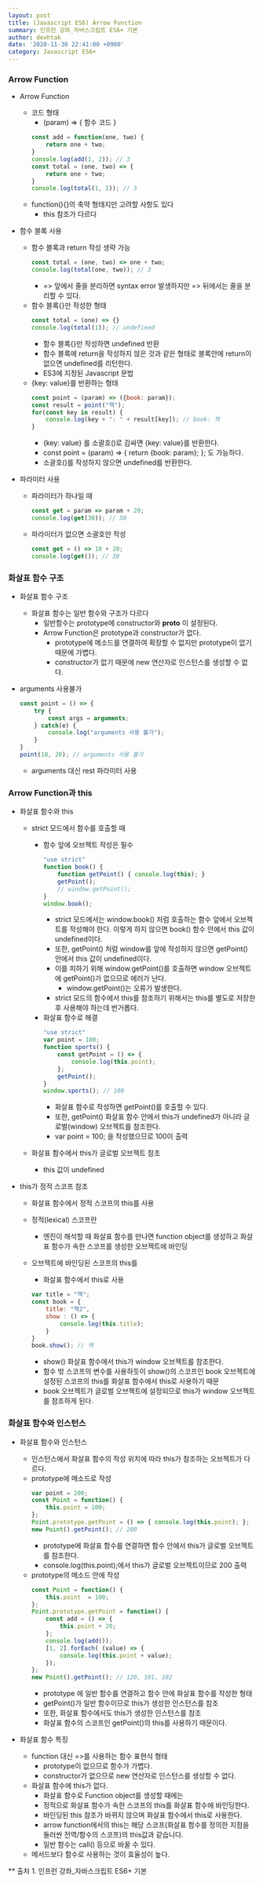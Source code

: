 ```yaml
---
layout: post
title: (Javascript ES6) Arrow Function
summary: 인프런 강좌_자바스크립트 ES6+ 기본
author: devhtak
date: '2020-11-30 22:41:00 +0900'
category: Javascript ES6+
---
```


### Arrow Function

- Arrow Function
  - 코드 형태
    - (param) => { 함수 코드 }
    ```javascript
    const add = function(one, two) {
        return one + two;
    }
    console.log(add(1, 2)); // 3
    const total = (one, two) => {
        return one + two;
    }
    console.log(total(1, 2)); // 3
    ```
  - function(){}의 축약 형태지만 고려할 사항도 있다
    - this 참조가 다르다

- 함수 블록 사용
  - 함수 블록과 return 작성 생략 가능
    ```javascript
    const total = (one, two) => one + two;
    console.log(total(one, two)); // 3
    ```
    - => 앞에서 줄을 분리하면 syntax error 발생하지만 => 뒤에서는 줄을 분리할 수 있다.
  - 함수 블록{}만 작성한 형태
    ```javascript
    const total = (one) => {}
    console.log(total(1)); // undefined
    ```
    - 함수 블록{}만 작성하면 undefined 반환
    - 함수 블록에 return을 작성하지 않은 것과 같은 형태로 블록안에 return이 없으면 undefined를 리턴한다.
    - ES3에 지정된 Javascript 문법
  - {key: value}를 반환하는 형태
    ```javascript
    const point = (param) => ({book: param});
    const result = point("책");
    for(const key in result) {
        console.log(key + ": " + result[key]); // book: 책
    }
    ```
    - {key: value} 를 소괄호()로 감싸면 {key: value}를 반환한다.
    - const point = (param) => { return {book: param}; }; 도 가능하다.
    - 소괄호()를 작성하지 않으면 undefined를 반환한다.
- 파라미터 사용
  - 파라미터가 하나일 때
    ```javascript
    const get = param => param + 20;
    console.log(get(30)); // 50
    ```
  - 파라미터가 없으면 소괄호만 작성
    ```javascript
    const get = () => 10 + 20;
    console.log(get()); // 30
    ```

### 화살표 함수 구조

- 화살표 함수 구조
  - 화살표 함수는 일반 함수와 구조가 다르다
    - 일반함수는 prototype에 constructor와 __proto__ 이 설정된다.
    - Arrow Function은 prototype과 constructor가 없다. 
      - prototype에 메소드를 연결하여 확장할 수 없지만 prototype이 없기 때문에 가볍다.
      - constructor가 없기 때문에 new 연산자로 인스턴스를 생성할 수 없다.

- arguments 사용불가
  ```javascript
  const point = () => {
      try {
          const args = arguments;
      } catch(e) {
          console.log("arguments 사용 불가");
      }      
  }
  point(10, 20); // arguments 사용 불가
  ```
  - arguments 대신 rest 파라미터 사용

### Arrow Function과 this

- 화살표 함수와 this
  - strict 모드에서 함수를 호출할 때
    - 함수 앞에 오브젝트 작성은 필수
      ```javascript
      "use strict"
      function book() {
          function getPoint() { console.log(this); }
          getPoint();
          // window.getPoint();
      }
      window.book();
      ```
      - strict 모드에서는 window.book() 처럼 호출하는 함수 앞에서 오브젝트를 작성해야 한다. 이렇게 하지 않으면 book() 함수 안에서 this 값이 undefined이다.
      - 또한, getPoint() 처럼 window를 앞에 작성하지 않으면 getPoint() 안에서 this 값이 undefined이다.
      - 이를 피하기 위해 window.getPoint()를 호출하면 window 오브젝트에 getPoint()가 없으므로 에러가 난다.
        - window.getPoint()는 오류가 발생한다.
      - strict 모드의 함수에서 this를 참조하기 위해서는 this를 별도로 저장한 후 사용해야 하는데 번거롭다.
    - 화살표 함수로 해결
      ```javascript
      "use strict"
      var point = 100;
      function sports() {
          const getPoint = () => {
              console.log(this.point);
          };
          getPoint();
      }
      window.sports(); // 100
      ```
      - 화살표 함수로 작성하면 getPoint()를 호출할 수 있다.
      - 또한, getPoint() 화살표 함수 안에서 this가 undefined가 아니라 글로벌(window) 오브젝트를 참조한다.
      - var point = 100; 을 작성했으므로 100이 출력
    
  - 화살표 함수에서 this가 글로벌 오브젝트 참조
    - this 값이 undefined

- this가 정적 스코프 참조
  - 화살표 함수에서 정적 스코프의 this를 사용
  - 정적(lexical) 스코프란
    - 엔진이 해석할 때 화살표 함수를 만나면 function object를 생성하고 화살표 함수가 속한 스코프를 생성한 오브젝트에 바인딩
  - 오브젝트에 바인딩된 스코프의 this를
    - 화살표 함수에서 this로 사용
  
    ```javascript
    var title = "책";
    const book = {
        title: "책2",
        show : () => {
            console.log(this.title);
        }
    }
    book.show(); // 책
    ```
    - show() 화살표 함수에서 this가 window 오브젝트를 참조한다.
    - 함수 밖 스코프의 변수를 사용하듯이 show()의 스코프인 book 오브젝트에 설정된 스코프의 this를 화살표 함수에서 this로 사용하기 때문
    - book 오브젝트가 글로벌 오브젝트에 설정되므로 this가 window 오브젝트를 참조하게 된다.

### 화살표 함수와 인스턴스

- 화살표 함수와 인스턴스
  - 인스턴스에서 화살표 함수의 작성 위치에 따라 this가 참조하는 오브젝트가 다르다.
  - prototype에 메소드로 작성
    ```javascript
    var point = 200;
    const Point = function() {
        this.point = 100;
    };
    Point.prototype.getPoint = () => { console.log(this.point); };
    new Point().getPoint(); // 200
    ```
    - prototype에 화살표 함수를 연결하면 함수 안에서 this가 글로벌 오브젝트를 참조한다.
    - console.log(this.point);에서 this가 글로벌 오브젝트이므로 200 출력
  - prototype의 메소드 안에 작성
    ```javascript
    const Point = function() {
        this.point  = 100;
    };
    Point.prototype.getPoint = function() {
        const add = () => {
            this.point + 20;
        };
        console.log(add());
        [1, 2].forEach( (value) => {
            console.log(this.point + value);
        });
    };
    new Point().getPoint(); // 120, 101, 102
    ```
    - prototype 에 일반 함수를 연결하고 함수 안에 화살표 함수를 작성한 형태
    - getPoint()가 일반 함수이므로 this가 생성한 인스턴스를 참조
    - 또한, 화살표 함수에서도 this가 생성한 인스턴스를 참조
    - 화살표 함수의 스코프인 getPoint()의 this를 사용하기 때문이다.

- 화살표 함수 특징
  - function 대신 =>를 사용하는 함수 표현식 형태
    - prototype이 없으므로 함수가 가볍다.
    - constructor가 없으므로 new 연산자로 인스턴스를 생성할 수 없다.
  - 화살표 함수에 this가 없다.
    - 화살표 함수로 Function object를 생성할 때에는
    - 정적으로 화살표 함수가 속한 스코프의 this를 화살표 함수에 바인딩한다.
    - 바인딩된 this 참조가 바뀌지 않으며 화살표 함수에서 this로 사용한다.
    - arrow function에서의 this는 해당 스코프(화살표 함수를 정의한 지점을 둘러싼 전역/함수의 스코프)의 this값과 같습니다.
    - 일반 함수는 call() 등으로 바꿀 수 있다.
  - 메서드보다 함수로 사용하는 것이 효율성이 높다.
  
** 출처 1. 인프런 강좌_자바스크립트 ES6+ 기본
